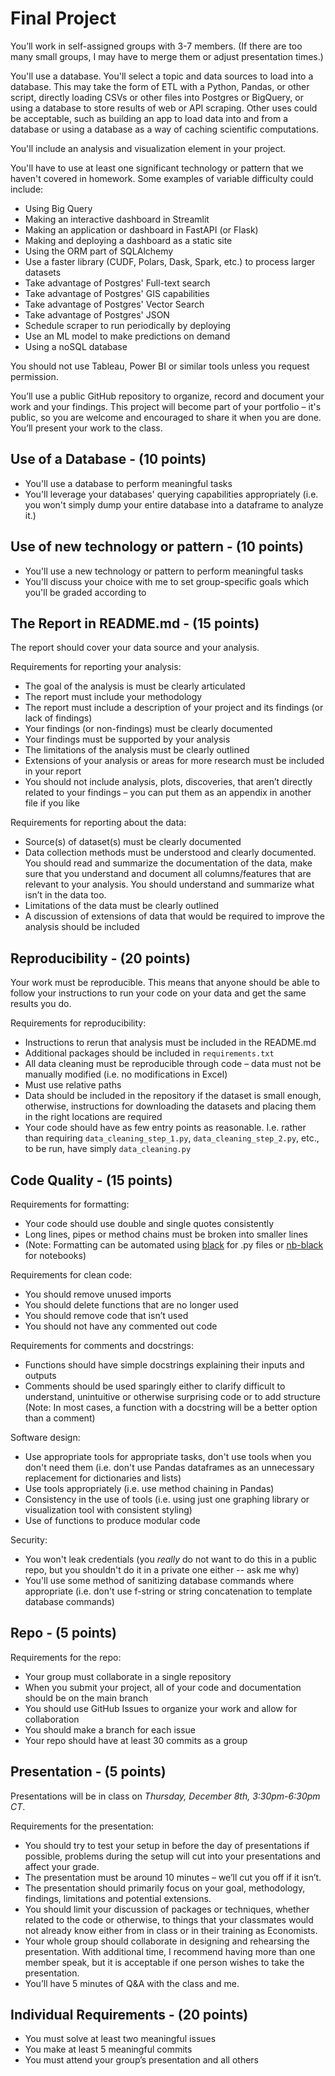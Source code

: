 # Final Project 

You’ll work in self-assigned groups with 3-7 members. (If there are too many small groups, I may have to merge them or adjust presentation times.)

You'll use a database. You'll select a topic and data sources to load into a database. This may take the form of ETL with a Python, Pandas, or other script, directly loading CSVs or other files into Postgres or BigQuery, or using a database to store results of web or API scraping. Other uses could be acceptable, such as building an app to load data into and from a database or using a database as a way of caching scientific computations.

You'll include an analysis and visualization element in your project.

You'll have to use at least one significant technology or pattern that we haven't covered in homework. Some examples of variable difficulty could include:
* Using Big Query
* Making an interactive dashboard in Streamlit
* Making an application or dashboard in FastAPI (or Flask)
* Making and deploying a dashboard as a static site
* Using the ORM part of SQLAlchemy
* Use a faster library (CUDF, Polars, Dask, Spark, etc.) to process larger datasets
* Take advantage of Postgres' Full-text search
* Take advantage of Postgres' GIS capabilities
* Take advantage of Postgres' Vector Search
* Take advantage of Postgres' JSON
* Schedule scraper to run periodically by deploying
* Use an ML model to make predictions on demand
* Using a noSQL database

You should not use Tableau, Power BI or similar tools unless you request permission.  

You’ll use a public GitHub repository to organize, record and document your work and your findings. This project will become part of your portfolio – it's public, so you are welcome and encouraged to share it when you are done. You’ll present your work to the class.

## Use of a Database - (10 points)
* You'll use a database to perform meaningful tasks
* You'll leverage your databases' querying capabilities appropriately (i.e. you won't simply dump your entire database into a dataframe to analyze it.)

## Use of new technology or pattern - (10 points)
* You'll use a new technology or pattern to perform meaningful tasks
* You'll discuss your choice with me to set group-specific goals which you'll be graded according to

## The Report in README.md - (15 points)

The report should cover your data source and your analysis.  

Requirements for reporting your analysis:
* The goal of the analysis is must be clearly articulated
* The report must include your methodology
* The report must include a description of your project and its findings (or lack of findings)
* Your findings (or non-findings) must be clearly documented
* Your findings must be supported by your analysis
* The limitations of the analysis must be clearly outlined
* Extensions of your analysis or areas for more research must be included in your report
* You should not include analysis, plots, discoveries, that aren’t directly related to your findings – you can put them as an appendix in another file if you like

Requirements for reporting about the data:
* Source(s) of dataset(s) must be clearly documented
* Data collection methods must be understood and clearly documented. You should read and summarize the documentation of the data, make sure that you understand and document all columns/features that are relevant to your analysis. You should understand and summarize what isn’t in the data too.
* Limitations of the data must be clearly outlined
* A discussion of extensions of data that would be required to improve the analysis should be included

## Reproducibility - (20 points)

Your work must be reproducible. This means that anyone should be able to follow your instructions to run your code on your data and get the same results you do.  

Requirements for reproducibility:
* Instructions to rerun that analysis must be included in the README.md
* Additional packages should be included in `requirements.txt`
* All data cleaning must be reproducible through code – data must not be manually modified (i.e. no modifications in Excel)
* Must use relative paths
* Data should be included in the repository if the dataset is small enough, otherwise, instructions for downloading the datasets and placing them in the right locations are required
* Your code should have as few entry points as reasonable. I.e. rather than requiring `data_cleaning_step_1.py`, `data_cleaning_step_2.py`, etc., to be run, have simply `data_cleaning.py`

## Code Quality - (15 points)

Requirements for formatting:
* Your code should use double and single quotes consistently
* Long lines, pipes or method chains must be broken into smaller lines
* (Note: Formatting can be automated using [black](https://black.readthedocs.io/en/stable/) for .py files or [nb-black](https://pypi.org/project/nb-black/) for notebooks)

Requirements for clean code:
* You should remove unused imports
* You should delete functions that are no longer used
* You should remove code that isn’t used
* You should not have any commented out code

Requirements for comments and docstrings:
* Functions should have simple docstrings explaining their inputs and outputs
* Comments should be used sparingly either to clarify difficult to understand, unintuitive or otherwise surprising code or to add structure (Note: In most cases, a function with a docstring will be a better option than a comment)

Software design:
* Use appropriate tools for appropriate tasks, don't use tools when you don't need them (i.e. don't use Pandas dataframes as an unnecessary replacement for dictionaries and lists)
* Use tools appropriately (i.e. use method chaining in Pandas)
* Consistency in the use of tools (i.e. using just one graphing library or visualization tool with consistent styling)
* Use of functions to produce modular code

Security:
* You won't leak credentials (you _really_ do not want to do this in a public repo, but you shouldn't do it in a private one either -- ask me why)
* You'll use some method of sanitizing database commands where appropriate (i.e. don't use f-string or string concatenation to template database commands)

## Repo - (5 points)

Requirements for the repo:
* Your group must collaborate in a single repository
* When you submit your project, all of your code and documentation should be on the main branch
* You should use GitHub Issues to organize your work and allow for collaboration
* You should make a branch for each issue
* Your repo should have at least 30 commits as a group

## Presentation - (5 points)

Presentations will be in class on _Thursday, December 8th, 3:30pm-6:30pm CT_.  

Requirements for the presentation:
* You should try to test your setup in <location TBD> before the day of presentations if possible, problems during the setup will cut into your presentations and affect your grade.
* The presentation must be around 10 minutes – we’ll cut you off if it isn’t.
* The presentation should primarily focus on your goal, methodology, findings, limitations and potential extensions.
* You should limit your discussion of packages or techniques, whether related to the code or otherwise, to things that your classmates would not already know either from in class or in their training as Economists.
* Your whole group should collaborate in designing and rehearsing the presentation. With additional time, I recommend having more than one member speak, but it is acceptable if one person wishes to take the presentation.
* You’ll have 5 minutes of Q&A with the class and me.

## Individual Requirements - (20 points)
* You must solve at least two meaningful issues
* You make at least 5 meaningful commits
* You must attend your group’s presentation and all others
